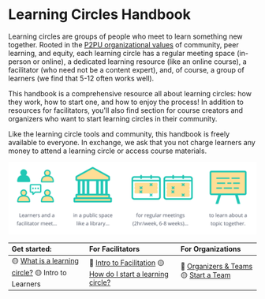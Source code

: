 # Learning Circles Handbook

Learning circles are groups of people who meet to learn something new together. Rooted in the [P2PU organizational values](https://www.p2pu.org/en/about/) of community, peer learning, and equity, each learning circle has a regular meeting space \(in-person or online\), a dedicated learning resource \(like an online course\), a facilitator \(who need not be a content expert\), and, of course, a group of learners \(we find that 5-12 often works well\).

This handbook is a comprehensive resource all about learning circles: how they work, how to start one, and how to enjoy the process! In addition to resources for facilitators, you'll also find section for course creators and organizers who want to start learning circles in their community.

Like the learning circle tools and community, this handbook is freely available to everyone. In exchange, we ask that you not charge learners any money to attend a learning circle or access course materials.

![](.gitbook/assets/lc-formula.png)

| Get started: | For Facilitators | For Organizations |
| :--- | :--- | :--- |
| 🟡 [What is a learning circle?](learning-circles/learning-circles-1.md) 🟡 Intro to Learners | 📍 [Intro to Facilitation](facilitation/basic-facilitation-strategies/) 🟡 [How do I start a learning circle?](facilitation/basic-facilitation-strategies/) | 📍 [Organizers & Teams](facilitation/organizers/) 🟡 [Start a Team](facilitation/organizers/start-a-team.md) |



